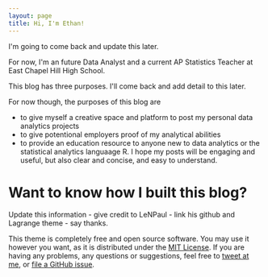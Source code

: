 ```yaml
---
layout: page
title: Hi, I'm Ethan!
---
```


I'm going to come back and update this later.

For now, I'm an future Data Analyst and a current AP Statistics Teacher at East Chapel Hill High School.

This blog has three purposes.  I'll come back and add detail to this later.

For now though, the purposes of this blog are

* to give myself a creative space and platform to post my personal data analytics projects
* to give potentional employers proof of my analytical abilities
* to provide an education resource to anyone new to data analytics or the statistical analytics languaage R.  I hope my posts will be engaging and useful, but also clear and concise, and easy to understand.




# Want to know how I built this blog?

Update this information - give credit to LeNPaul - link his github and Lagrange theme - say thanks.

This theme is completely free and open source software. You may use it however you want, as it is distributed under the [MIT License](http://choosealicense.com/licenses/mit/). If you are having any problems, any questions or suggestions, feel free to [tweet at me](https://twitter.com/intent/tweet?text=My%question%about%Lagrange%is:%&amp;via=paululele), or [file a GitHub issue](https://github.com/lenpaul/lagrange/issues/new).
